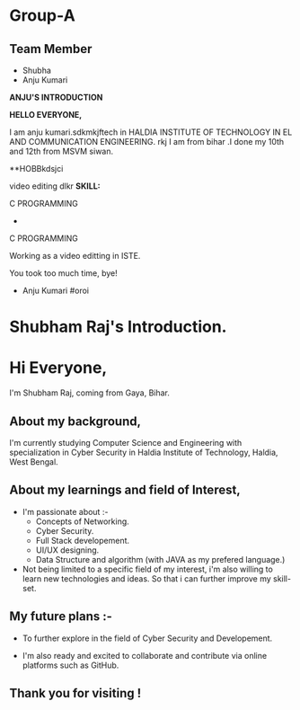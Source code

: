 # Group-A
## Team Member
- Shubha
- Anju Kumari


**ANJU'S INTRODUCTION**

**HELLO EVERYONE,**

I am anju kumari.sdkmkjftech in HALDIA INSTITUTE OF TECHNOLOGY IN EL AND COMMUNICATION ENGINEERING.
rkj
I am from bihar .I done my  10th and 12th from MSVM siwan.

**HOBBkdsjci

video editing
dlkr
**SKILL:**

C PROGRAMMING

*

C PROGRAMMING

Working as a  video editting in ISTE.

You took too much time, bye!

- Anju Kumari
#oroi
#


# **Shubham Raj's Introduction.**

# Hi Everyone,

I'm Shubham Raj, coming from Gaya, Bihar.

## About my background,

I'm currently studying Computer Science and Engineering with specialization in Cyber Security in Haldia Institute of Technology, Haldia, West Bengal.

## About my learnings and field of Interest,

- I'm passionate about :-
  - Concepts of Networking.
  - Cyber Security.
  - Full Stack developement.
  - UI/UX designing.
  - Data Structure and algorithm (with JAVA as my prefered language.)
- Not being limited to a specific field of my interest, i'm also willing to learn new technologies and ideas. So that i can further improve my skill-set.

## My future plans :-

- To further explore in the field of Cyber Security and Developement.


- I'm also ready and excited to collaborate and contribute via online platforms such as GitHub.

## Thank you for visiting !
